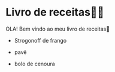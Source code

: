 #  Livro de receitas:man_cook:

OLA! Bem vindo ao meu livro de receitas:wave:

- Strogonoff de frango

- pavê

- bolo de cenoura